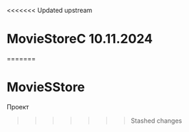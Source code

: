 <<<<<<< Updated upstream
# MovieStoreC 10.11.2024
=======
# MovieSStore
Проект 
>>>>>>> Stashed changes
